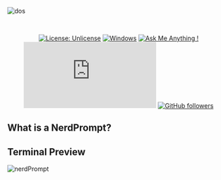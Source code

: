 ![dos](https://i.postimg.cc/x8KBhM9x/flampc.png)

<div align="center">
<br>

[![License: Unlicense](https://img.shields.io/badge/license-Unlicense-blue.svg)](http://unlicense.org/)
[![Windows](https://svgshare.com/i/ZhY.svg)](https://svgshare.com/i/ZhY.svg)
[![Ask Me Anything !](https://img.shields.io/badge/Ask%20me-anything-1abc9c.svg)](https://github.com/sysnojo)
[![GitHub commits](https://badgen.net/github/commits/Naereen/Strapdown.js)]()
[![GitHub followers](https://img.shields.io/github/followers/Naereen.svg?style=social&label=Follow&maxAge=2592000)](https://github.com/sysnojo?tab=followers)

</div>

## What is a NerdPrompt?

## Terminal Preview
![nerdPrompt](https://i.postimg.cc/WtcTJs1K/image-2022-09-18-142953896.png)
